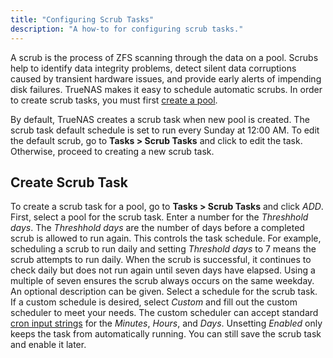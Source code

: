 ```yaml
---
title: "Configuring Scrub Tasks"
description: "A how-to for configuring scrub tasks."
---
```


A scrub is the process of ZFS scanning through the data on a pool. Scrubs help
to identify data integrity problems, detect silent data corruptions caused by
transient hardware issues, and provide early alerts of impending disk failures.
TrueNAS makes it easy to schedule automatic scrubs. In order to create scrub
tasks, you must first
<a href="/hub/initial-setup/storage/pools/">create a pool</a>.

By default, TrueNAS creates a scrub task when new pool is created. The scrub
task default schedule is set to run every Sunday at 12:00 AM. To edit the
default scrub, go to **Tasks > Scrub Tasks** and click
<i class="fas fa-ellipsis-v"></i> to edit the task. Otherwise, proceed to
creating a new scrub task.

## Create Scrub Task

To create a scrub task for a pool, go to **Tasks > Scrub Tasks** and click
*ADD*. First, select a pool for the scrub task. Enter a number for the
*Threshhold days*. The *Threshhold days* are the number of days before a completed
scrub is allowed to run again. This controls the task schedule. For example,
scheduling a scrub to run daily and setting *Threshold days* to 7 means the
scrub attempts to run daily. When the scrub is successful, it continues to
check daily but does not run again until seven days have elapsed. Using a
multiple of seven ensures the scrub always occurs on the same weekday. An
optional description can be given. Select a schedule for the scrub task.
If a custom schedule is desired, select *Custom* and fill out the custom
scheduler to meet your needs. The custom scheduler can accept standard
[cron input strings](https://www.freebsd.org/cgi/man.cgi?query=crontab&sektion=5)
for the *Minutes*, *Hours*, and *Days*. Unsetting *Enabled* only
keeps the task from automatically running. You can still save the scrub task and
enable it later.
